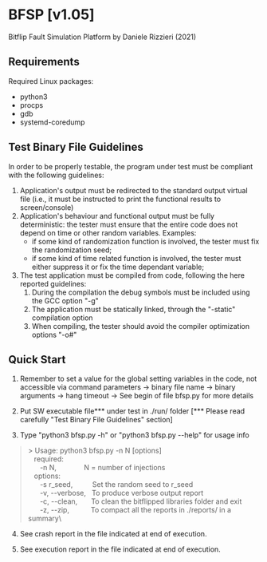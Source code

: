 # BFSP [v1.05]
Bitflip Fault Simulation Platform by Daniele Rizzieri (2021)

## Requirements
Required Linux packages:
- python3
- procps
- gdb
- systemd-coredump

## Test Binary File Guidelines
In order to be properly testable, the program under test must be compliant with the following guidelines: 
1) Application's output must be redirected to the standard output virtual file (i.e., it must be instructed to print the functional results to screen/console)
2) Application's behaviour and functional output must be fully deterministic: the tester must ensure that the entire code does not depend on time or other random variables. 
Examples: 
	- if some kind of randomization function is involved, the tester must fix the randomization seed;
	- if some kind of time related function is involved, the tester must either suppress it or fix the time dependant variable;
3) The test application must be compiled from code, following the here reported guidelines: 
    1. During the compilation the debug symbols must be included using the GCC option "-g"
    2. The application must be statically linked, through the "-static" compilation option
    3. When compiling, the tester should avoid the compiler optimization options "-o#"


## Quick Start 
1) Remember to set a value for the global setting variables in the code, not accessible via command parameters
	-> binary file name
	-> binary arguments
	-> hang timeout
	-> See begin of file bfsp.py for more details

2) Put SW executable file*** under test in ./run/ folder
	[*** Please read carefully "Test Binary File Guidelines" section]

3) Type "python3 bfsp.py -h" or "python3 bfsp.py --help" for usage info

>\> Usage: python3 bfsp.py -n N [options]\
> &nbsp;&nbsp;&nbsp;required:\
> &nbsp;&nbsp;&nbsp;&nbsp;&nbsp;&nbsp;-n N,&nbsp;&nbsp;&nbsp;&nbsp;&nbsp;&nbsp;&nbsp;&nbsp;&nbsp;&nbsp;&nbsp;&nbsp;&nbsp;&nbsp;N = number of injections\
> &nbsp;&nbsp;&nbsp;options:\
> &nbsp;&nbsp;&nbsp;&nbsp;&nbsp;&nbsp;\-s r_seed,&nbsp;&nbsp;&nbsp;&nbsp;&nbsp;&nbsp;&nbsp;&nbsp;&nbsp;&nbsp;Set the random seed to r_seed\
> &nbsp;&nbsp;&nbsp;&nbsp;&nbsp;&nbsp;\-v, --verbose,&nbsp;&nbsp;&nbsp;To produce verbose output report\
> &nbsp;&nbsp;&nbsp;&nbsp;&nbsp;&nbsp;\-c, --clean,&nbsp;&nbsp;&nbsp;&nbsp;&nbsp;&nbsp;&nbsp;To clean the bitflipped libraries folder and exit\
> &nbsp;&nbsp;&nbsp;&nbsp;&nbsp;&nbsp;\-z, --zip,&nbsp;&nbsp;&nbsp;&nbsp;&nbsp;&nbsp;&nbsp;&nbsp;&nbsp;&nbsp;&nbsp;To compact all the reports in ./reports/ in a summary\

4) See crash report in the file indicated at end of execution.

5) See execution report in the file indicated at end of execution.
